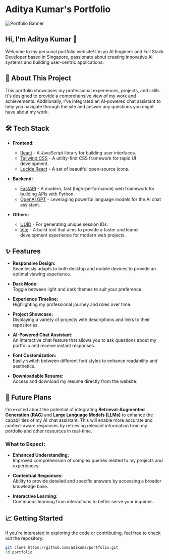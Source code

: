 # Aditya Kumar's Portfolio

![Portfolio Banner](./assets/banner.jpg)

## Hi, I'm Aditya Kumar 👋

Welcome to my personal portfolio website! I'm an AI Engineer and Full Stack Developer based in Singapore, passionate about creating innovative AI systems and building user-centric applications.

## 🚀 About This Project

This portfolio showcases my professional experiences, projects, and skills. It's designed to provide a comprehensive view of my work and achievements. Additionally, I've integrated an AI-powered chat assistant to help you navigate through the site and answer any questions you might have about my work.

## 🛠️ Tech Stack

- **Frontend:**  
  - [React](https://reactjs.org/) - A JavaScript library for building user interfaces.
  - [Tailwind CSS](https://tailwindcss.com/) - A utility-first CSS framework for rapid UI development.
  - [Lucide React](https://lucide.dev/) - A set of beautiful open-source icons.

- **Backend:**  
  - [FastAPI](https://fastapi.tiangolo.com/) - A modern, fast (high-performance) web framework for building APIs with Python.
  - [OpenAI GPT](https://openai.com/) - Leveraging powerful language models for the AI chat assistant.

- **Others:**  
  - [UUID](https://github.com/uuidjs/uuid) - For generating unique session IDs.
  - [Vite](https://vitejs.dev/) - A build tool that aims to provide a faster and leaner development experience for modern web projects.

## ✨ Features

- **Responsive Design:**  
  Seamlessly adapts to both desktop and mobile devices to provide an optimal viewing experience.

- **Dark Mode:**  
  Toggle between light and dark themes to suit your preference.

- **Experience Timeline:**  
  Highlighting my professional journey and roles over time.

- **Project Showcase:**  
  Displaying a variety of projects with descriptions and links to their repositories.

- **AI-Powered Chat Assistant:**  
  An interactive chat feature that allows you to ask questions about my portfolio and receive instant responses.

- **Font Customization:**  
  Easily switch between different font styles to enhance readability and aesthetics.

- **Downloadable Resume:**  
  Access and download my resume directly from the website.

## 🔮 Future Plans

I'm excited about the potential of integrating **Retrieval-Augmented Generation (RAG)** and **Large Language Models (LLMs)** to enhance the capabilities of my AI chat assistant. This will enable more accurate and context-aware responses by retrieving relevant information from my portfolio and other resources in real-time.

### What to Expect:
- **Enhanced Understanding:**  
  Improved comprehension of complex queries related to my projects and experiences.

- **Contextual Responses:**  
  Ability to provide detailed and specific answers by accessing a broader knowledge base.

- **Interactive Learning:**  
  Continuous learning from interactions to better serve your inquiries.

## 📈 Getting Started

If you're interested in exploring the code or contributing, feel free to check out the repository:

```bash
git clone https://github.com/adikuma/portfolio.git
cd portfolio
